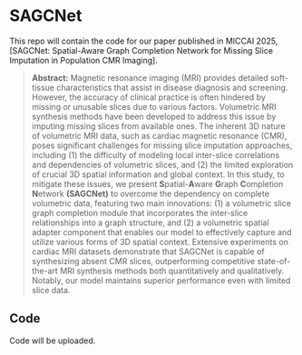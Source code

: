 # SAGCNet
This repo will contain the code for our paper published in MICCAI 2025, [SAGCNet: Spatial-Aware Graph Completion Network for Missing Slice Imputation in Population CMR Imaging].

> **Abstract:** Magnetic resonance imaging (MRI) provides detailed soft-tissue characteristics that assist in disease diagnosis and screening. However, the accuracy of clinical practice is often hindered by missing or unusable slices due to various factors. Volumetric MRI synthesis methods have been developed to address this issue by imputing missing slices from available ones. The inherent 3D nature of volumetric MRI data, such as cardiac magnetic resonance (CMR), poses significant challenges for missing slice imputation approaches, including (1) the difficulty of modeling local inter-slice correlations and dependencies of volumetric slices, and (2) the limited exploration of crucial 3D spatial information and global context. In this study, to mitigate these issues, we present **S**patial-**A**ware **G**raph **C**ompletion **N**etwork **(SAGCNet)** to overcome the dependency on complete volumetric data, featuring two main innovations: (1) a volumetric slice graph completion module that incorporates the inter-slice relationships into a graph structure, and (2) a volumetric spatial adapter component that enables our model to effectively capture and utilize various forms of 3D spatial context. Extensive experiments on cardiac MRI datasets demonstrate that SAGCNet is capable of synthesizing absent CMR slices, outperforming competitive state-of-the-art MRI synthesis methods both quantitatively and qualitatively. Notably, our model maintains superior performance even with limited slice data. 

## Code
Code will be uploaded.

